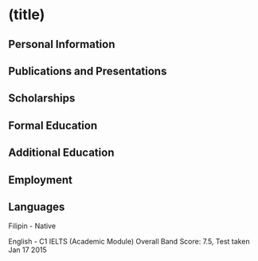 # (title)

## Personal Information

## Publications and Presentations

## Scholarships

## Formal Education

## Additional Education

## Employment

## Languages

Filipin - Native

English - C1
IELTS (Academic Module) Overall Band Score: 7.5, Test taken Jan 17 2015
